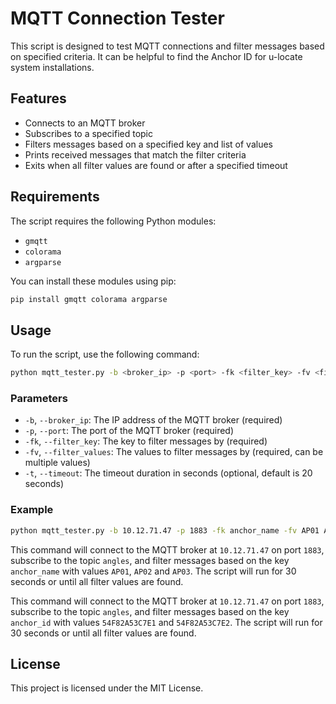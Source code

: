 # MQTT Connection Tester

This script is designed to test MQTT connections and filter messages based on specified criteria. It can be helpful to find the Anchor ID for u-locate system installations.

## Features

- Connects to an MQTT broker
- Subscribes to a specified topic
- Filters messages based on a specified key and list of values
- Prints received messages that match the filter criteria
- Exits when all filter values are found or after a specified timeout

## Requirements

The script requires the following Python modules:

- `gmqtt`
- `colorama`
- `argparse`

You can install these modules using pip:

```sh
pip install gmqtt colorama argparse
```

## Usage

To run the script, use the following command:

```sh
python mqtt_tester.py -b <broker_ip> -p <port> -fk <filter_key> -fv <filter_value1> <filter_value2> ... -t <timeout>
```

### Parameters

- `-b`, `--broker_ip`: The IP address of the MQTT broker (required)
- `-p`, `--port`: The port of the MQTT broker (required)
- `-fk`, `--filter_key`: The key to filter messages by (required)
- `-fv`, `--filter_values`: The values to filter messages by (required, can be multiple values)
- `-t`, `--timeout`: The timeout duration in seconds (optional, default is 20 seconds)

### Example

```sh
python mqtt_tester.py -b 10.12.71.47 -p 1883 -fk anchor_name -fv AP01 AP02 AP03 -t 30
```

This command will connect to the MQTT broker at `10.12.71.47` on port `1883`, subscribe to the topic `angles`, and filter messages based on the key `anchor_name` with values `AP01`, `AP02` and `AP03`. The script will run for 30 seconds or until all filter values are found.

This command will connect to the MQTT broker at `10.12.71.47` on port `1883`, subscribe to the topic `angles`, and filter messages based on the key `anchor_id` with values `54F82A53C7E1` and `54F82A53C7E2`. The script will run for 30 seconds or until all filter values are found.

## License

This project is licensed under the MIT License.